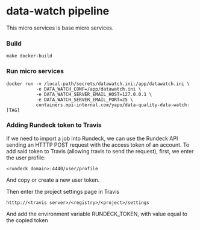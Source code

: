 # data-watch pipeline 

This micro services is base micro services. 

### Build
```
make docker-build
```

### Run micro services
```
docker run -v /local-path/secrets/datawatch.ini:/app/datawatch.ini \
           -e DATA_WATCH_CONF=/app/datawatch.ini \
           -e DATA_WATCH_SERVER_EMAIL_HOST=127.0.0.1 \
           -e DATA_WATCH_SERVER_EMAIL_PORT=25 \
           containers.mpi-internal.com/yapo/data-quality-data-watch:[TAG]
```

### Adding Rundeck token to Travis

If we need to import a job into Rundeck, we can use the Rundeck API
sending an HTTTP POST request with the access token of an account.
To add said token to Travis (allowing travis to send the request),
first, we enter the user profile:
```
<rundeck domain>:4440/user/profile
```
And copy or create a new user token.

Then enter the project settings page in Travis
```
htttp://<travis server>/<registry>/<project>/settings
```
And add the environment variable RUNDECK_TOKEN, with value equal
to the copied token
